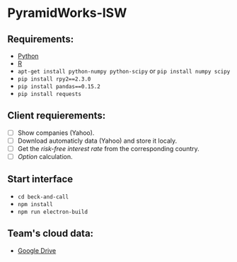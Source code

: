 # PyramidWorks-ISW

## Requirements:

* [Python](https://www.python.org/downloads/)
* [R](https://www.r-project.org/)
* `apt-get install python-numpy python-scipy` or `pip install numpy scipy`
* `pip install rpy2==2.3.0`
* `pip install pandas==0.15.2`
* `pip install requests`

## Client requierements:

- [ ] Show companies (Yahoo).
- [ ] Download automaticly data (Yahoo) and store it localy.
- [ ] Get the _risk-free interest rate_ from the corresponding country.
- [ ] _Option_ calculation.

## Start interface
* `cd beck-and-call`
* `npm install`
* `npm run electron-build`


## Team's cloud data:

* [Google Drive](https://drive.google.com/drive/folders/1ImoxDg-X9XvoDuq1IE1NtKyoGu5R1sTX)
